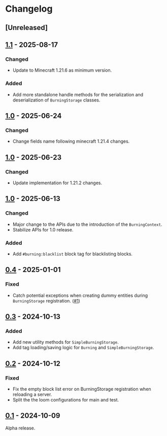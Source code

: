 # Changelog

## [Unreleased]

## [1.1][1.1+1.21.6] - 2025-08-17

### Changed

+ Update to Minecraft 1.21.6 as minimum version.

### Added

+ Add more standalone handle methods for the serialization and deserialization of `BurningStorage` classes.

## [1.0][1.0+1.21.4] - 2025-06-24

### Changed

+ Change fields name following minecraft 1.21.4 changes.

## [1.0][1.0+1.21.2] - 2025-06-23

### Changed

+ Update implementation for 1.21.2 changes.

## [1.0][1.0+1.21] - 2025-06-13

### Changed

+ Major change to the APIs due to the introduction of the `BurningContext`.
+ Stabilize APIs for 1.0 release.

### Added

+ Add `#burning:blacklist` block tag for blacklisting blocks.

## [0.4] - 2025-01-01

### Fixed

+ Catch potential exceptions when creating dummy entities during `BurningStorage` registration. ([#1](https://github.com/NivOridocs/burning/issues/1))

## [0.3] - 2024-10-13

### Added

+ Add new utility methods for `SimpleBurningStorage`.
+ Add tag loading/saving logic for `Burning` and `SimpleBurningStorage`.

## [0.2] - 2024-10-12

### Fixed

+ Fix the empty block list error on BurningStorage registration when reloading a server.
+ Split the the loom configurations for main and test.

## [0.1] - 2024-10-09

Alpha release.

[1.1+1.21.6]: https://github.com/NivOridocs/burning/releases/tag/1.0+1.21.4
[1.0+1.21.4]: https://github.com/NivOridocs/burning/releases/tag/1.0+1.21.4
[1.0+1.21.2]: https://github.com/NivOridocs/burning/releases/tag/1.0+1.21.2
[1.0+1.21]: https://github.com/NivOridocs/burning/releases/tag/1.0+1.21
[0.4]: https://github.com/NivOridocs/burning/releases/tag/0.4
[0.3]: https://github.com/NivOridocs/burning/releases/tag/0.3
[0.2]: https://github.com/NivOridocs/burning/releases/tag/0.2
[0.1]: https://github.com/NivOridocs/burning/releases/tag/0.1
